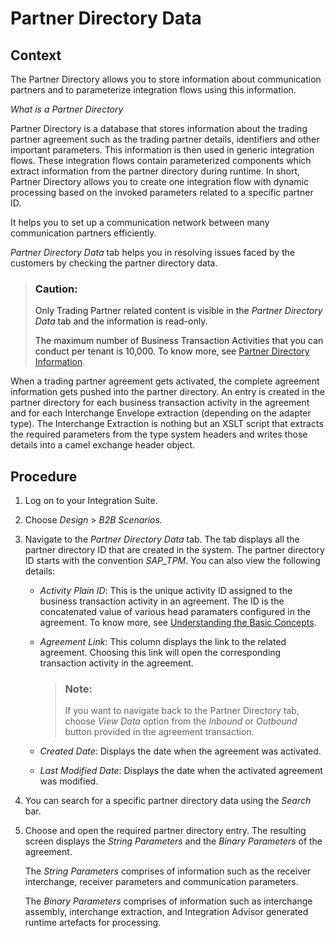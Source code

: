 <!-- loio1d92d5c2a8514b4baa54ae99c28fc556 -->

# Partner Directory Data



<a name="loio1d92d5c2a8514b4baa54ae99c28fc556__context_vlc_z1v_dwb"/>

## Context

The Partner Directory allows you to store information about communication partners and to parameterize integration flows using this information.

*What is a Partner Directory*

Partner Directory is a database that stores information about the trading partner agreement such as the trading partner details, identifiers and other important parameters. This information is then used in generic integration flows. These integration flows contain parameterized components which extract information from the partner directory during runtime. In short, Partner Directory allows you to create one integration flow with dynamic processing based on the invoked parameters related to a specific partner ID.

It helps you to set up a communication network between many communication partners efficiently.

*Partner Directory Data* tab helps you in resolving issues faced by the customers by checking the partner directory data.

> ### Caution:  
> Only Trading Partner related content is visible in the *Partner Directory Data* tab and the information is read-only.
> 
> The maximum number of Business Transaction Activities that you can conduct per tenant is 10,000. To know more, see [Partner Directory Information](https://help.sap.com/docs/integration-suite/sap-integration-suite/parameterizing-integration-flows-using-partner-directory?version=CLOUD).

When a trading partner agreement gets activated, the complete agreement information gets pushed into the partner directory. An entry is created in the partner directory for each business transaction activity in the agreement and for each Interchange Envelope extraction \(depending on the adapter type\). The Interchange Extraction is nothing but an XSLT script that extracts the required parameters from the type system headers and writes those details into a camel exchange header object.



<a name="loio1d92d5c2a8514b4baa54ae99c28fc556__steps_ipy_z1v_dwb"/>

## Procedure

1.  Log on to your Integration Suite.

2.  Choose *Design* \> *B2B Scenarios.*

3.  Navigate to the *Partner Directory Data* tab. The tab displays all the partner directory ID that are created in the system. The partner directory ID starts with the convention *SAP\_TPM*. You can also view the following details:

    -   *Activity Plain ID*: This is the unique activity ID assigned to the business transaction activity in an agreement. The ID is the concatenated value of various head paramaters configured in the agreement. To know more, see [Understanding the Basic Concepts](../understanding-the-basic-concepts-74c068d.md).

    -   *Agreement Link*: This column displays the link to the related agreement. Choosing this link will open the corresponding transaction activity in the agreement.

        > ### Note:  
        > If you want to navigate back to the Partner Directory tab, choose *View Data* option from the *Inbound* or *Outbound* button provided in the agreement transaction.

    -   *Created Date*: Displays the date when the agreement was activated.
    -   *Last Modified Date*: Displays the date when the activated agreement was modified.

4.  You can search for a specific partner directory data using the *Search* bar.

5.  Choose and open the required partner directory entry. The resulting screen displays the *String Parameters* and the *Binary Parameters* of the agreement.

    The *String Parameters* comprises of information such as the receiver interchange, receiver parameters and communication parameters.

    The *Binary Parameters* comprises of information such as interchange assembly, interchange extraction, and Integration Advisor generated runtime artefacts for processing.


